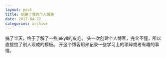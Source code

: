 ```yaml
---
layout: post
title: 创建了我的个人博客
date: 2017-04-22
categories: archive
---
```

搞了半天，终于了解了一些jekyll的皮毛。
头一次创建个人博客，完全不懂，所以直接拉了别人现成的模板。
开这个博客用来记录一些学习上的琐碎或者有趣的事情。





